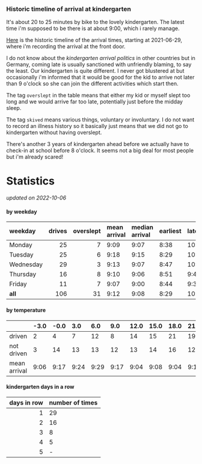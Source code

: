 ### Historic timeline of arrival at kindergarten

It's about 20 to 25 minutes by bike to the lovely kindergarten. 
The latest time i'm supposed to be there is at about 9:00, 
which i rarely manage. 

[Here](times.csv) is the historic timeline of the arrival times, starting
at 2021-06-29, where i'm recording the arrival at the front door.

I do not know about the *kindergarten arrival politics* in other
countries but in Germany, coming late is usually sanctioned 
with unfriendly blaming, to say the least. Our kindergarten is quite
different. I never got blustered at but occasionally i'm informed
that it would be good for the kid to arrive not later than 9 o'clock
so she can join the different activities which start then. 

The tag `overslept` in the table means that either my kid or myself
slept too long and we would arrive far too late, potentially just
before the midday sleep.

The tag `skived` means various things, voluntary or involuntary. I 
do not want to record an illness history so it basically just means
that we did not go to kindergarten without having overslept.

There's another 3 years of kindergarten ahead before we actually 
have to check-in at school before 8 o'clock. It seems not a big deal
for most people but i'm already scared!


# Statistics

*updated on 2022-10-06*

#### by weekday

| weekday   |   drives |   overslept | mean arrival   | median arrival   | earliest   | latest   |
|:----------|---------:|------------:|:---------------|:-----------------|:-----------|:---------|
| Monday    |       25 |           7 | 9:09           | 9:07             | 8:38       | 10:14    |
| Tuesday   |       25 |           6 | 9:18           | 9:15             | 8:29       | 10:15    |
| Wednesday |       29 |           3 | 9:13           | 9:07             | 8:47       | 10:06    |
| Thursday  |       16 |           8 | 9:10           | 9:06             | 8:51       | 9:40     |
| Friday    |       11 |           7 | 9:07           | 9:00             | 8:44       | 9:37     |
| **all**   |      106 |          31 | 9:12           | 9:08             | 8:29       | 10:15    |

#### by temperature

|              | -3.0   | -0.0   | 3.0   | 6.0   | 9.0   | 12.0   | 15.0   | 18.0   | 21.0   | 24.0   | 27.0   | 30.0   |
|:-------------|:-------|:-------|:------|:------|:------|:-------|:-------|:-------|:-------|:-------|:-------|:-------|
| driven       | 2      | 4      | 7     | 12    | 8     | 14     | 15     | 21     | 19     | 3      | 0      | 0      |
| not driven   | 3      | 14     | 13    | 13    | 12    | 13     | 14     | 16     | 12     | 8      | 2      | 2      |
| mean arrival | 9:06   | 9:17   | 9:24  | 9:29  | 9:17  | 9:04   | 9:08   | 9:04   | 9:10   | 9:15   | -      | -      |

#### kindergarten days in a row

|   days in row | number of times   |
|--------------:|:------------------|
|             1 | 29                |
|             2 | 16                |
|             3 | 8                 |
|             4 | 5                 |
|             5 | -                 |

